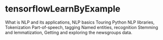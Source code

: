 # tensorflowLearnByExample
What is NLP and its applications, NLP basics Touring Python NLP libraries, Tokenization Part-of-speech, tagging Named entities, recognition Stemming and lemmatization, Getting and exploring the newsgroups data.
